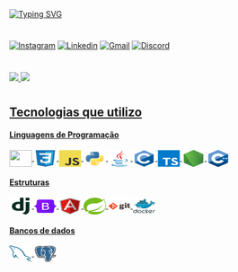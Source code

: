 <!-- Saudação -->

<div>
    <a href="https://git.io/typing-svg"><img src="https://readme-typing-svg.herokuapp.com?font=Fira+Code&pause=1000&color=39FF14&center=falso&vCenter=falso&repeat=verdadeiro&width=435&lines=Ol%C3%A1!+eu+sou+o+Arthur+Augustinho." alt="Typing SVG" /></a>
</div>

#
<!-- Redes Sociais -->

[![Instagram](https://img.shields.io/badge/Instagram-E4405F?style=for-the-badge&logo=instagram&logoColor=white)](https://www.instagram.com/invites/contact/?i=1w5tbi5x9ej4s&utm_content=2wtxfzl )
[![Linkedin](https://img.shields.io/badge/LinkedIn-0077B5?style=for-the-badge&logo=linkedin&logoColor=white)](https://www.linkedin.com/in/arthur-augustinho-46076522b)
[![Gmail](https://img.shields.io/badge/Gmail-D14836?style=for-the-badge&logo=gmail&logoColor=white)](mailto:arthuraugustinho35@gmail.com)
[![Discord](https://img.shields.io/badge/Discord-7289DA?style=for-the-badge&logo=discord&logoColor=white)](https://discord.com/users/#4533)

#
<!-- Status da conta Arthur Augustinho -->

<div>
  <a href="https://github.com/ArthurAugustinho">
  <img height="160em" src="https://github-readme-stats.vercel.app/api?username=ArthurAugustinho&hide=contribs,prs&theme=chartreuse-dark"/>
  <img height="160em" src="https://github-readme-stats.vercel.app/api/top-langs/?username=ArthurAugustinho&layout=compact&theme=chartreuse-dark"/>
</div>

#

## Tecnologias que utilizo

<div>

  #### Linguagens de Programação
  <img align="center" height="30" width="40" src="https://user-images.githubusercontent.com/84246094/134066180-d11880e0-f92f-47da-9f70-1b5d7c39934b.png">
  <img align="center" height="30" width="40" src="https://raw.githubusercontent.com/devicons/devicon/master/icons/css3/css3-original.svg" alt ="CSS3">
  <img align="center" height="30" width="40" src="https://raw.githubusercontent.com/devicons/devicon/master/icons/javascript/javascript-original.svg">
  <img align="center" height="30" width="40" src="https://raw.githubusercontent.com/devicons/devicon/master/icons/python/python-original.svg">
  <img align="center" height="30" width="40" src="https://raw.githubusercontent.com/devicons/devicon/master/icons/java/java-original.svg">
  <img align="center" height="30" width="40" src="https://raw.githubusercontent.com/devicons/devicon/master/icons/c/c-original.svg">
  <img align="center" height="30" width="40" src="https://raw.githubusercontent.com/devicons/devicon/master/icons/typescript/typescript-original.svg">
  <img align="center" height="30" width="40" src="https://raw.githubusercontent.com/devicons/devicon/master/icons/nodejs/nodejs-original.svg">
  <img align="center" height="30" width="40" src="https://raw.githubusercontent.com/devicons/devicon/master/icons/cplusplus/cplusplus-original.svg">
  
  #### Estruturas
  <img align="center" height="30" width="40" src="https://raw.githubusercontent.com/devicons/devicon/master/icons/django/django-plain.svg">
  <img align="center" height="30" width="40" src="https://raw.githubusercontent.com/devicons/devicon/master/icons/bootstrap/bootstrap-original.svg">
  <img align="center" height="30" width="40" src="https://raw.githubusercontent.com/devicons/devicon/master/icons/angularjs/angularjs-original.svg">
  <img align="center" height="30" width="40" src="https://raw.githubusercontent.com/devicons/devicon/master/icons/spring/spring-original.svg">
  <img align="center" height="30" width="40" src="https://raw.githubusercontent.com/devicons/devicon/master/icons/git/git-original-wordmark.svg">
  <img align="center" height="30" width="40" src="https://raw.githubusercontent.com/devicons/devicon/master/icons/docker/docker-original-wordmark.svg">

  #### Bancos de dados
  <img align="center" height="30" width="40" src="https://raw.githubusercontent.com/devicons/devicon/master/icons/mysql/mysql-original.svg">
  <img align="center" height="30" width="40" src="https://raw.githubusercontent.com/devicons/devicon/master/icons/postgresql/postgresql-original.svg">
</div>

#
    
<!--[snake gif](https://github.com/ArthurAugustinho/ArthurAugustinho/blob/output/github-contribution-grid-snake.svg) -->
    
<!-- 2CCA-000451-5766EBC3 -->

<!-- #include<stdio.h>
#include<stdlib.h>
#include<locale.h>

// Criando uma estrutura de nó da lista
typedef struct Node {
    char data;
    struct Node* next;
} Node;

// Função para INCERIR um nó na lista em ordem alfabética
void insertInOrder(Node** head, char value) {
    Node* newNode = (Node*)malloc(sizeof(Node));
    newNode->data = value;
    newNode->next = NULL;

    if (*head == NULL || value <= (*head)->data) {
        newNode->next = *head;
        *head = newNode;
    } else {
        Node* current = *head;
        while (current->next != NULL && current->next->data < value) {
            current = current->next;
        }
        newNode->next = current->next;
        current->next = newNode;
    }
}

// Função para REMOVER o nó da lista
void removeNode(Node** head, char value) {
    if (*head == NULL) {
        return;
    }

    if ((*head)->data == value) {
        Node* temp = *head;
        *head = (*head)->next;
        free(temp);
        return;
    }

    Node* current = *head;
    while (current->next != NULL && current->next->data != value) {
        current = current->next;
    }

    if (current->next == NULL) {
        return;
    }

    Node* temp = current->next;
    current->next = current->next->next;
    free(temp);
}

// Função para IMPRIMIR a lista
void printList(Node* head) {
    printf("Lista: ");
    while (head != NULL) {
        printf("%c ", head->data);
        head = head->next;
    }
    printf("\n");
}

int main() {
    Node* head = NULL;
    char choice, value;

    do {
        printf("Escolha uma operação:\n");
        printf("1 -> Inserir letras na lista\n");
        printf("2 -> Remover letras da lista\n");
        printf("3 -> Imprimir os caracteres da lista\n");
        printf("4 -> Sair\n");
        scanf(" %c", &choice);

        switch (choice) {
            case '1':
                printf("Digite a letra a ser inserida: ");
                scanf(" %c", &value);
                insertInOrder(&head, value);
                break;
            case '2':
                printf("Digite a letra a ser removida: ");
                scanf(" %c", &value);
                removeNode(&head, value);
                break;
            case '3':
                printList(head);
                break;
            case '4':
                // Libera a memória alocada
                while (head != NULL) {
                    Node* temp = head;
                    head = head->next;
                    free(temp);
                }
                break;
            default:
                printf("Escolha inválida!\n");
        }
    } while (choice != '4');

    return 0;
}
 -->
